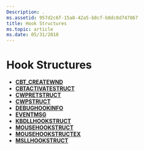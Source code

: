 ```yaml
---
Description: .
ms.assetid: 957d2c6f-15a8-42a5-b8cf-b8dc8d747867
title: Hook Structures
ms.topic: article
ms.date: 05/31/2018
---
```


# Hook Structures

-   [**CBT\_CREATEWND**](/windows/win32/api/winuser/ns-winuser-cbt_createwnda)
-   [**CBTACTIVATESTRUCT**](/windows/win32/api/winuser/ns-winuser-cbtactivatestruct)
-   [**CWPRETSTRUCT**](/windows/win32/api/winuser/ns-winuser-cwpretstruct)
-   [**CWPSTRUCT**](/windows/win32/api/winuser/ns-winuser-cwpstruct)
-   [**DEBUGHOOKINFO**](/windows/win32/api/winuser/ns-winuser-debughookinfo)
-   [**EVENTMSG**](/windows/win32/api/winuser/ns-winuser-eventmsg)
-   [**KBDLLHOOKSTRUCT**](/windows/win32/api/winuser/ns-winuser-kbdllhookstruct)
-   [**MOUSEHOOKSTRUCT**](/windows/win32/api/winuser/ns-winuser-mousehookstruct)
-   [**MOUSEHOOKSTRUCTEX**](/windows/win32/api/winuser/ns-winuser-mousehookstructex)
-   [**MSLLHOOKSTRUCT**](/windows/win32/api/winuser/ns-winuser-msllhookstruct)

 

 